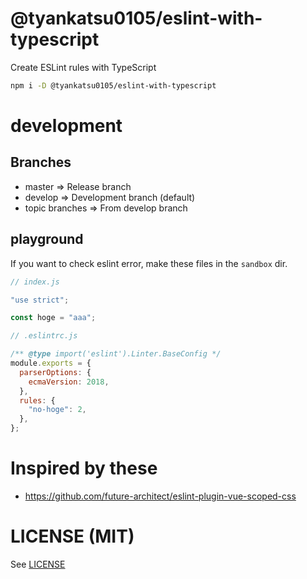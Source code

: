 # @tyankatsu0105/eslint-with-typescript

Create ESLint rules with TypeScript

```bash
npm i -D @tyankatsu0105/eslint-with-typescript
```

# development

## Branches

- master => Release branch
- develop => Development branch (default)
- topic branches => From develop branch

## playground

If you want to check eslint error, make these files in the `sandbox` dir.

```js
// index.js

"use strict";

const hoge = "aaa";
```

```js
// .eslintrc.js

/** @type import('eslint').Linter.BaseConfig */
module.exports = {
  parserOptions: {
    ecmaVersion: 2018,
  },
  rules: {
    "no-hoge": 2,
  },
};
```

# Inspired by these

- https://github.com/future-architect/eslint-plugin-vue-scoped-css

# LICENSE (MIT)

See [LICENSE](https://github.com/tyankatsu0105/eslint-with-typescript/LICENSE)

